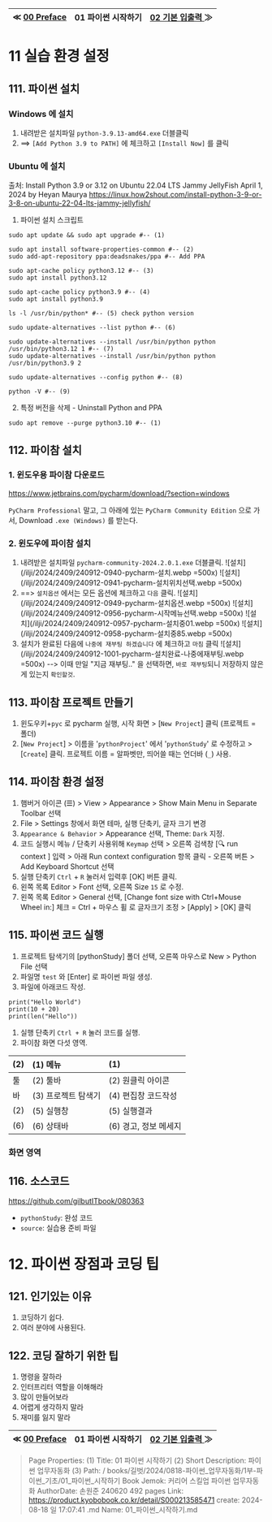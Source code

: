 
| ≪ [ 00 Preface ](/books/길벗/2024/0818-파이썬_업무자동화/1부-파이썬_기초/00_Preface) | 01 파이썬 시작하기 | [ 02 기본 입출력 ](/books/길벗/2024/0818-파이썬_업무자동화/1부-파이썬_기초/02_기본_입출력) ≫ |
|:----:|:----:|:----:|

# 11 실습 환경 설정

## 111. 파이썬 설치

### Windows 에 설치

1. 내려받은 설치파일 `python-3.9.13-amd64.exe` 더블클릭
1. ==> `[Add Python 3.9 to PATH]` 에 체크하고 `[Install Now]` 를 클릭

### Ubuntu 에 설치

출처: Install Python 3.9 or 3.12 on Ubuntu 22.04 LTS Jammy JellyFish April 1, 2024 by Heyan Maurya https://linux.how2shout.com/install-python-3-9-or-3-8-on-ubuntu-22-04-lts-jammy-jellyfish/

1. 파이썬 설치 스크립트

```
sudo apt update && sudo apt upgrade #-- (1)

sudo apt install software-properties-common #-- (2)
sudo add-apt-repository ppa:deadsnakes/ppa #-- Add PPA

sudo apt-cache policy python3.12 #-- (3)
sudo apt install python3.12

sudo apt-cache policy python3.9 #-- (4)
sudo apt install python3.9

ls -l /usr/bin/python* #-- (5) check python version

sudo update-alternatives --list python #-- (6)

sudo update-alternatives --install /usr/bin/python python /usr/bin/python3.12 1 #-- (7)
sudo update-alternatives --install /usr/bin/python python /usr/bin/python3.9 2

sudo update-alternatives --config python #-- (8)

python -V #-- (9)
```

2. 특정 버전을 삭제 - Uninstall Python and PPA

```
sudo apt remove --purge python3.10 #-- (1)
```

## 112. 파이참 설치

### 1. 윈도우용 파이참 다운로드

https://www.jetbrains.com/pycharm/download/?section=windows

`PyCharm Professional` 말고,
그 아래에 있는 `PyCharm Community Edition` 으로 가서,
Download `.exe (Windows)` 를 받는다.

### 2. 윈도우에 파이참 설치

1. 내려받은 설치파일 `pycharm-community-2024.2.0.1.exe` 더블클릭.
![설치](/ilji/2024/2409/240912-0940-pycharm-설치.webp =500x)
![설치](/ilji/2024/2409/240912-0941-pycharm-설치위치선택.webp =500x)
1. ==> `설치옵션` 에서는 모든 옵션에 체크하고 `다음` 클릭.
![설치](/ilji/2024/2409/240912-0949-pycharm-설치옵션.webp =500x)
![설치](/ilji/2024/2409/240912-0956-pycharm-시작메뉴선택.webp =500x)
![설치](/ilji/2024/2409/240912-0957-pycharm-설치중01.webp =500x)
![설치](/ilji/2024/2409/240912-0958-pycharm-설치중85.webp =500x)
1. 설치가 완료된 다음에 `나중에 재부팅 하겠습니다` 에 체크하고 `마침` 클릭
![설치](/ilji/2024/2409/240912-1001-pycharm-설치완료-나중에재부팅.webp =500x)
--> 이때 만일 "지금 재부팅.." 을 선택하면, `바로 재부팅`되니 저장하지 않은게 있는지 `확인할것`.

## 113. 파이참 프로젝트 만들기

1. 윈도우키+`pyc` 로 pycharm 실행, 시작 화면 > [`New Project`] 클릭 (프로젝트 = 폴더)
1. [`New Project`] > 이름을 '`pythonProject`' 에서 '`pythonStudy`' 로 수정하고 > [`Create`] 클릭.
프로젝트 이름 = 알파벳만, 띄어쓸 때는 언더바 (`_`) 사용.

## 114. 파이참 환경 설정

1. 햄버거 아이콘 (☰) > View > Appearance > Show Main Menu in Separate Toolbar 선택
1. File > Settings 창에서 화면 테마, 실행 단축키, 글자 크기 변경
1. `Appearance & Behavior` > Appearance 선택, Theme: `Dark` 지정.
1. 코드 실행시 메뉴 / 단축키 사용위해 `Keymap` 선택 > 오른쪽 검색창 [🔍 run context ] 입력 > 아래 Run context configuration 항목 클릭 - 오른쪽 버튼 > Add Keyboard Shortcut 선택
1. 실행 단축키 `Ctrl` + `R` 눌러서 입력후 [OK] 버튼 클릭.
1. 왼쪽 목록 Editor > Font 선택, 오른쪽 Size `15` 로 수정.
1. 왼쪽 목록 Editor > General 선택, [Change font size with Ctrl+Mouse Wheel in:] 체크 = Ctrl + 마우스 휠 로 글자크기 조정 > [Apply] > [OK] 클릭

## 115. 파이썬 코드 실행

1. 프로젝트 탐색기의 [pythonStudy] 폴더 선택, 오른쪽 마우스로 New > Python File 선택
1. 파일명 `test` 와 [Enter] 로 파이썬 파일 생성.
1. 파일에 아래코드 작성.
```
print("Hello World")
print(10 + 20)
print(len("Hello"))
```
1. 실행 단축키 `Ctrl + R` 눌러 코드를 실행.
1. 파이참 화면 다섯 영역.

| (2) | (1) 메뉴 | (1) |
|:----|:----|:----|
| 툴  | (2) 툴바 | (2) 원클릭 아이콘 |
| 바  | (3) 프로젝트 탐색기 | (4) 편집창 코드작성 |
| (2) | (5) 실행창 | (5) 실행결과 |
| (6) | (6) 상태바 | (6) 경고, 정보 메세지 |

### 화면 영역

## 116. 소스코드

https://github.com/gilbutITbook/080363

- `pythonStudy`: 완성 코드
- `source`: 실습용 준비 파일

# 12. 파이썬 장점과 코딩 팁

## 121. 인기있는 이유

1. 코딩하기 쉽다.
1. 여러 분야에 사용된다.

## 122. 코딩 잘하기 위한 팁

1. 명령을 잘하라
1. 인터프리터 역할을 이해해라
1. 많이 만들어보라
1. 어렵게 생각하지 말라
1. 재미를 잃지 말라



| ≪ [ 00 Preface ](/books/길벗/2024/0818-파이썬_업무자동화/1부-파이썬_기초/00_Preface) | 01 파이썬 시작하기 | [ 02 기본 입출력 ](/books/길벗/2024/0818-파이썬_업무자동화/1부-파이썬_기초/02_기본_입출력) ≫ |
|:----:|:----:|:----:|

> Page Properties:
> (1) Title: 01 파이썬 시작하기
> (2) Short Description: 파이썬 업무자동화
> (3) Path: / books/길벗/2024/0818-파이썬_업무자동화/1부-파이썬_기초/01_파이썬_시작하기
> Book Jemok: 커리어 스킬업 파이썬 업무자동화
> AuthorDate: 손원준 240620 492 pages
> Link: https://product.kyobobook.co.kr/detail/S000213585471
> create: 2024-08-18 일 17:07:41
> .md Name: 01_파이썬_시작하기.md

